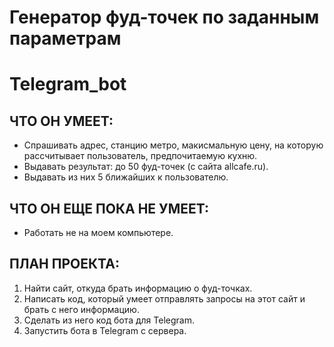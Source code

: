 # Генератор фуд-точек по заданным параметрам
# Telegram_bot

## ЧТО ОН УМЕЕТ:
*	Спрашивать адрес, станцию метро, макисмальную цену, на которую рассчитывает пользователь, предпочитаемую кухню.
*	Выдавать результат: до 50 фуд-точек (с сайта allcafe.ru).
*	Выдавать из них 5 ближайших к пользователю.

## ЧТО ОН ЕЩЕ ПОКА НЕ УМЕЕТ:
*	Работать не на моем компьютере.

## ПЛАН ПРОЕКТА:
1.	Найти сайт, откуда брать информацию о фуд-точках.
2.	Написать код, который умеет отправлять запросы на этот сайт и брать с него информацию.
3.	Сделать из него код бота для Telegram.
4.	Запустить бота в Telegram с сервера.
